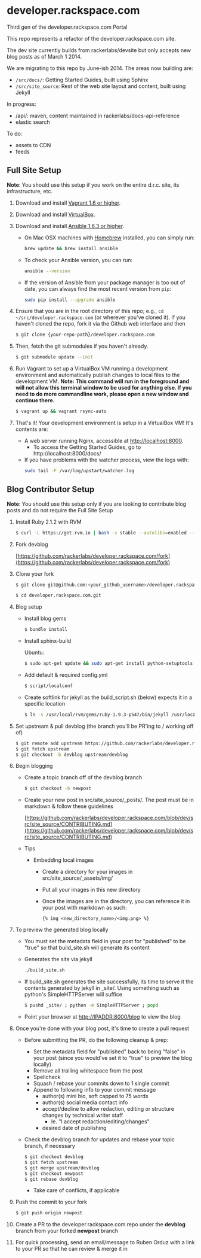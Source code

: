 # developer.rackspace.com

Third gen of the developer.rackspace.com Portal

This repo represents a refactor of the developer.rackspace.com site.

The dev site currently builds from rackerlabs/devsite but only accepts new blog posts as of March 1 2014.

We are migrating to this repo by June-ish 2014. The areas now building are:
- `/src/docs/`: Getting Started Guides, built using Sphinx
- `/src/site_source`: Rest of the web site layout and content, built using Jekyll

In progress:
- /api/: maven, content maintained in rackerlabs/docs-api-reference
- elastic search

To do:
- assets to CDN
- feeds

## Full Site Setup

__Note__: You should use this setup if you work on the entire d.r.c. site, its infrastructure, etc.

1. Download and install [Vagrant 1.6 or higher](http://www.vagrantup.com/downloads.html).

2. Download and install [VirtualBox](https://www.virtualbox.org/wiki/Downloads).

3. Download and install [Ansible 1.6.3 or higher](http://docs.ansible.com/intro_installation.html#installing-the-control-machine).
    * On Mac OSX machines with [Homebrew](http://brew.sh/) installed, you can simply run:

        ```bash
        brew update && brew install ansible
        ```
    * To check your Ansible version, you can run:

        ```bash
        ansible --version
        ```
    * If the version of Ansible from your package manager is too out of date, you can always find the most recent version from `pip`:

        ```bash
        sudo pip install --upgrade ansible
        ```

4. Ensure that you are in the root directory of this repo; e.g., `cd ~/src/developer.rackspace.com` (or wherever you've cloned it). If you haven't cloned the repo, fork it via the Github web interface and then

    ```bash
    $ git clone {your-repo-path}/developer.rackspace.com
    ```

5. Then, fetch the git submodules if you haven't already.

    ```bash
    $ git submodule update --init
    ```

6. Run Vagrant to set up a VirtualBox VM running a development environment and automatically publish changes to local files to the development VM. **Note: This command will run in the foreground and will not allow this terminal window to be used for anything else. If you need to do more commandline work, please open a new window and continue there.**

    ```bash
    $ vagrant up && vagrant rsync-auto
    ```

7. That's it! Your development environment is setup in a VirtualBox VM! It's contents are:
    * A web server running Nginx, accessible at [http://localhost:8000](http://localhost:8000).
        * To access the Getting Started Guides, go to http://localhost:8000/docs/
    * If you have problems with the watcher process, view the logs with:
        ```bash
        sudo tail -F /var/log/upstart/watcher.log
        ```

## Blog Contributor Setup

__Note__: You should use this setup only if you are looking to contribute blog posts and do not require the Full Site Setup

1. Install Ruby 2.1.2 with RVM

    ```bash
    $ curl -L https://get.rvm.io | bash -s stable --autolibs=enabled --ruby=2.1.2
    ```

2. Fork devblog

    [https://github.com/rackerlabs/developer.rackspace.com/fork](https://github.com/rackerlabs/developer.rackspace.com/fork)

3. Clone your fork

    ```bash
    $ git clone git@github.com:<your_github_username>/developer.rackspace.com.git
    ```

    ```bash
    $ cd developer.rackspace.com.git
    ```

4. Blog setup
    * Install blog gems

        ```bash
        $ bundle install
        ```
    * Install sphinx-build

        Ubuntu:

        ```bash
        $ sudo apt-get update && sudo apt-get install python-setuptools -y ; sudo easy_install pip; sudo pip install sphinx
        ```
    * Add default & required config.yml

        ```bash
        $ script/localconf
        ```
    * Create softlink for jekyll as the build_script.sh (below) expects it in a specific location

        ```bash
        $ ln -s /usr/local/rvm/gems/ruby-1.9.3-p547/bin/jekyll /usr/local/bin/jekyll
        ```

5. Set upstream & pull devblog (the branch you'll be PR'ing to / working off of)

    ```bash
    $ git remote add upstream https://github.com/rackerlabs/developer.rackspace.com.git
    $ git fetch upstream
    $ git checkout -b devblog upstream/devblog
    ```

6. Begin blogging
    * Create a topic branch off of the devblog branch

        ```bash
        $ git checkout -b newpost
        ```
    * Create your new post in src/site\_source/\_posts/. The post must be in markdown & follow these guidelines

        [https://github.com/rackerlabs/developer.rackspace.com/blob/dev/src/site_source/CONTRIBUTING.md](https://github.com/rackerlabs/developer.rackspace.com/blob/dev/src/site_source/CONTRIBUTING.md)
    * Tips
        * Embedding local images
            * Create a directory for your images in src/site\_source/\_assets/img/
            * Put all your images in this new directory
            * Once the images are in the directory, you can reference it in your post with markdown as such:

                ```
                {% img <new_directory_name>/<img.png> %}
                ```

7. To preview the generated blog locally
    * You must set the metadata field in your post for "published" to be "true" so that build\_site.sh will generate its content
    * Generates the site via jekyll

        ```bash
        ./build_site.sh
        ```
    * If build\_site.sh generates the site successfully, its time to serve it the contents generated by jekyll in \_site/. Using something such as python's SimpleHTTPServer will suffice

        ```bash
        $ pushd _site/ ; python -m SimpleHTTPServer ; popd
        ```
    * Point your browser at [http://IPADDR:8000/blog](http://IPADDR:8000/blog) to view the blog

8. Once you're done with your blog post, it's time to create a pull request
    * Before submitting the PR, do the following cleanup & prep:
        * Set the metadata field for "published" back to being "false" in your post (since you would've set it to "true" to preview the blog locally)
        * Remove all trailing whitespace from the post
        * Spellcheck
        * Squash / rebase your commits down to 1 single commit
        * Append to following info to your commit message
            * author(s) mini bio, soft capped to 75 words
            * author(s) social media contact info
            * accept/decline to allow redaction, editing or structure changes by technical writer staff
                * Ie. "I accept redaction/editing/changes"
            * desired date of publishing
    * Check the devblog branch for updates and rebase your topic branch, if necessary

        ```bash
        $ git checkout devblog
        $ git fetch upstream
        $ git merge upstream/devblog
        $ git checkout newpost
        $ git rebase devblog
        ```

        * Take care of conflicts, if applicable

9. Push the commit to your fork

    ```bash
    $ git push origin newpost
    ```

10. Create a PR to the developer.rackspace.com repo under the __devblog__ branch from your forked __newpost__ branch

11. For quick processing, send an email/message to Ruben Orduz with a link to your PR so that he can review & merge it in
